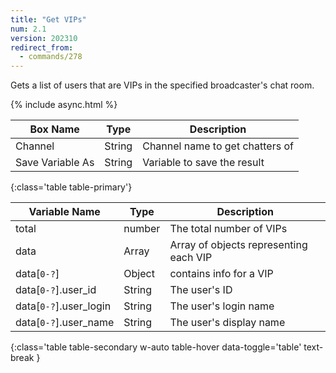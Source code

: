 ```yaml
---
title: "Get VIPs"
num: 2.1
version: 202310
redirect_from:
  - commands/278
---
```


Gets a list of users that are VIPs in the specified broadcaster's chat room.

{% include async.html %}

| Box Name | Type | Description | 
|-------|--------|--------
Channel|String|Channel name to get chatters of
Save Variable As|String|Variable to save the result
{:class='table table-primary'}

| Variable Name | Type | Description |
|---------------|------|-------------|
total|number|The total number of VIPs
data|Array|Array of objects representing each VIP
data[`0-?`]|Object|contains info for a VIP
data[`0-?`].user_id|String|The user's ID
data[`0-?`].user_login|String|The user's login name
data[`0-?`].user_name|String|The user's display name
{:class='table table-secondary w-auto table-hover data-toggle='table' text-break }